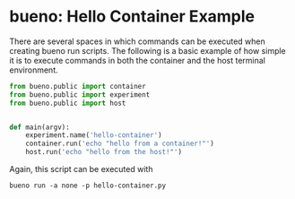 # bueno: Hello Container Example
There are several spaces in which commands can be executed when creating 
bueno run scripts. The following is a basic example of how simple it is
to execute commands in both the container and the host terminal environment.

```Python
from bueno.public import container
from bueno.public import experiment
from bueno.public import host


def main(argv):
    experiment.name('hello-container')
    container.run('echo "hello from a container!"')
    host.run('echo "hello from the host!"')
```

Again, this script can be executed with
```
bueno run -a none -p hello-container.py
```
